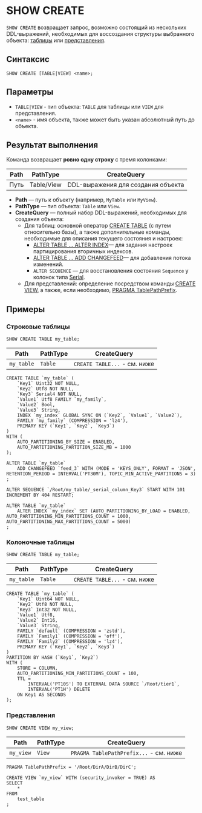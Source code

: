 # SHOW CREATE

`SHOW CREATE` возвращает запрос, возможно состоящий из нескольких DDL-выражений, необходимых для воссоздания структуры выбранного объекта: [таблицы](../../../concepts/datamodel/table.md) или [представления](../../../concepts/datamodel/view.md).

## Синтаксис

```yql
SHOW CREATE [TABLE|VIEW] <name>;
```

## Параметры

* `TABLE|VIEW` - тип объекта: `TABLE` для таблицы или `VIEW` для представления.
* `<name>` - имя объекта, также может быть указан абсолютный путь до объекта.

## Результат выполнения

Команда возвращает **ровно одну строку** с тремя колонками:

| Path            | PathType   | CreateQuery                        |
|-----------------|------------|------------------------------------|
| Путь            | Table/View | DDL-выражения для создания объекта |

- **Path** — путь к объекту (например, `MyTable` или `MyView`).
- **PathType** — тип объекта: `Table` или `View`.
- **CreateQuery** — полный набор DDL-выражений, необходимых для создания объекта:
    - Для таблиц: основной оператор [CREATE TABLE](create_table/index.md) (с путем относительно базы), а также дополнительные команды, необходимые для описания текущего состояния и настроек:
        - [ALTER TABLE ... ALTER INDEX](alter_table/secondary_index#alter-index)— для задания настроек партицирования вторичных индексов.
        - [ALTER TABLE ... ADD CHANGEFEED](alter_table/changefeed.md)— для добавления потока изменений.
        - `ALTER SEQUENCE` — для восстановления состояния `Sequence` у колонок типа [Serial](../../../yql/reference/types/serial.md).
    - Для представлений: определение посредством команды [CREATE VIEW](create-view.md), а также, если необходимо, [PRAGMA TablePathPrefix](pragma#table-path-prefix).

## Примеры

### Строковые таблицы

```yql
SHOW CREATE TABLE my_table;
```

| Path            | PathType  | CreateQuery                    |
|-----------------|-----------|--------------------------------|
| `my_table`      | `Table`   | `CREATE TABLE...` - см. ниже   |

```yql
CREATE TABLE `my_table` (
    `Key1` Uint32 NOT NULL,
    `Key2` Utf8 NOT NULL,
    `Key3` Serial4 NOT NULL,
    `Value1` Utf8 FAMILY `my_family`,
    `Value2` Bool,
    `Value3` String,
    INDEX `my_index` GLOBAL SYNC ON (`Key2`, `Value1`, `Value2`),
    FAMILY `my_family` (COMPRESSION = 'lz4'),
    PRIMARY KEY (`Key1`, `Key2`, `Key3`)
)
WITH (
    AUTO_PARTITIONING_BY_SIZE = ENABLED,
    AUTO_PARTITIONING_PARTITION_SIZE_MB = 1000
);

ALTER TABLE `my_table`
    ADD CHANGEFEED `feed_3` WITH (MODE = 'KEYS_ONLY', FORMAT = 'JSON', RETENTION_PERIOD = INTERVAL('PT30M'), TOPIC_MIN_ACTIVE_PARTITIONS = 3)
;

ALTER SEQUENCE `/Root/my_table/_serial_column_Key3` START WITH 101 INCREMENT BY 404 RESTART;

ALTER TABLE `my_table`
    ALTER INDEX `my_index` SET (AUTO_PARTITIONING_BY_LOAD = ENABLED, AUTO_PARTITIONING_MIN_PARTITIONS_COUNT = 1000, AUTO_PARTITIONING_MAX_PARTITIONS_COUNT = 5000)
;
```

### Колоночные таблицы

```yql
SHOW CREATE TABLE my_table;
```

| Path            | PathType  | CreateQuery                    |
|-----------------|-----------|--------------------------------|
| `my_table`      | `Table`   | `CREATE TABLE...` - см. ниже   |

```yql
CREATE TABLE `my_table` (
    `Key1` Uint64 NOT NULL,
    `Key2` Utf8 NOT NULL,
    `Key3` Int32 NOT NULL,
    `Value1` Utf8,
    `Value2` Int16,
    `Value3` String,
    FAMILY `default` (COMPRESSION = 'zstd'),
    FAMILY `Family1` (COMPRESSION = 'off'),
    FAMILY `Family2` (COMPRESSION = 'lz4'),
    PRIMARY KEY (`Key1`, `Key2`, `Key3`)
)
PARTITION BY HASH (`Key1`, `Key2`)
WITH (
    STORE = COLUMN,
    AUTO_PARTITIONING_MIN_PARTITIONS_COUNT = 100,
    TTL =
        INTERVAL('PT10S') TO EXTERNAL DATA SOURCE `/Root/tier1`,
        INTERVAL('PT1H') DELETE
    ON Key1 AS SECONDS
);
```

### Представления

```yql
SHOW CREATE VIEW my_view;
```

| Path            | PathType  | CreateQuery                              |
|-----------------|-----------|------------------------------------------|
| `my_view`       | `View`    | `PRAGMA TablePathPrefix...` - см. ниже   |

```yql
PRAGMA TablePathPrefix = '/Root/DirA/DirB/DirC';

CREATE VIEW `my_view` WITH (security_invoker = TRUE) AS
SELECT
    *
FROM
    test_table
;
```

